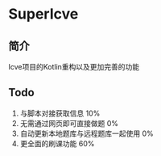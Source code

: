 # SuperIcve
## 简介
Icve项目的Kotlin重构以及更加完善的功能
## Todo
1. 与脚本对接获取信息 10%
2. 无需通过网页即可直接做题 0%
3. 自动更新本地题库与远程题库一起使用 0%
4. 更全面的刷课功能 60%